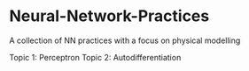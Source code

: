 # Neural-Network-Practices
A collection of NN practices with a focus on physical modelling 

Topic 1: Perceptron
Topic 2: Autodifferentiation
